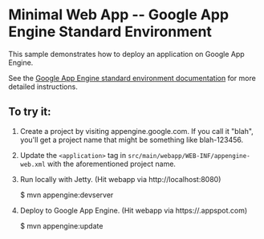 # Minimal Web App -- Google App Engine Standard Environment

This sample demonstrates how to deploy an application on Google App Engine.

See the [Google App Engine standard environment documentation][ae-docs] for more
detailed instructions.

[ae-docs]: https://cloud.google.com/appengine/docs/java/

## To try it: 

1. Create a project by visiting appengine.google.com.  If you call it "blah", you'll 
   get a project name that might be something like blah-123456.

1. Update the `<application>` tag in `src/main/webapp/WEB-INF/appengine-web.xml`
   with the aforementioned project name.

1. Run locally with Jetty.  (Hit webapp via http://localhost:8080)

    $ mvn appengine:devserver

1. Deploy to Google App Engine.  (Hit webapp via https://<project-name>.appspot.com)
 
    $ mvn appengine:update


